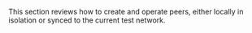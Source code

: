This section reviews how to create and operate peers, either locally in isolation or synced to the current test network.
